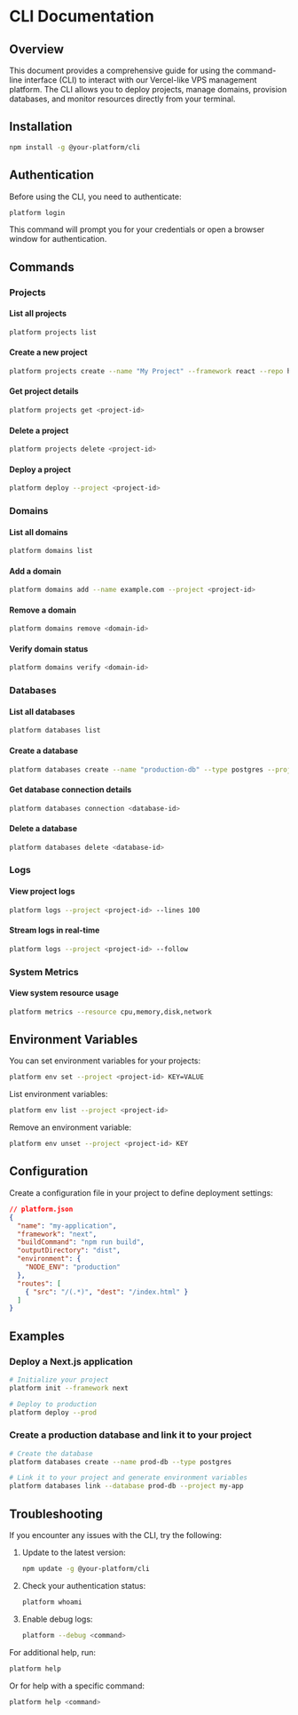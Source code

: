 # CLI Documentation

## Overview

This document provides a comprehensive guide for using the command-line interface (CLI) to interact with our Vercel-like VPS management platform. The CLI allows you to deploy projects, manage domains, provision databases, and monitor resources directly from your terminal.

## Installation

```bash
npm install -g @your-platform/cli
```

## Authentication

Before using the CLI, you need to authenticate:

```bash
platform login
```

This command will prompt you for your credentials or open a browser window for authentication.

## Commands

### Projects

#### List all projects
```bash
platform projects list
```

#### Create a new project
```bash
platform projects create --name "My Project" --framework react --repo https://github.com/user/repo --branch main
```

#### Get project details
```bash
platform projects get <project-id>
```

#### Delete a project
```bash
platform projects delete <project-id>
```

#### Deploy a project
```bash
platform deploy --project <project-id>
```

### Domains

#### List all domains
```bash
platform domains list
```

#### Add a domain
```bash
platform domains add --name example.com --project <project-id>
```

#### Remove a domain
```bash
platform domains remove <domain-id>
```

#### Verify domain status
```bash
platform domains verify <domain-id>
```

### Databases

#### List all databases
```bash
platform databases list
```

#### Create a database
```bash
platform databases create --name "production-db" --type postgres --project <project-id>
```

#### Get database connection details
```bash
platform databases connection <database-id>
```

#### Delete a database
```bash
platform databases delete <database-id>
```

### Logs

#### View project logs
```bash
platform logs --project <project-id> --lines 100
```

#### Stream logs in real-time
```bash
platform logs --project <project-id> --follow
```

### System Metrics

#### View system resource usage
```bash
platform metrics --resource cpu,memory,disk,network
```

## Environment Variables

You can set environment variables for your projects:

```bash
platform env set --project <project-id> KEY=VALUE
```

List environment variables:

```bash
platform env list --project <project-id>
```

Remove an environment variable:

```bash
platform env unset --project <project-id> KEY
```

## Configuration

Create a configuration file in your project to define deployment settings:

```json
// platform.json
{
  "name": "my-application",
  "framework": "next",
  "buildCommand": "npm run build",
  "outputDirectory": "dist",
  "environment": {
    "NODE_ENV": "production"
  },
  "routes": [
    { "src": "/(.*)", "dest": "/index.html" }
  ]
}
```

## Examples

### Deploy a Next.js application
```bash
# Initialize your project
platform init --framework next

# Deploy to production
platform deploy --prod
```

### Create a production database and link it to your project
```bash
# Create the database
platform databases create --name prod-db --type postgres

# Link it to your project and generate environment variables
platform databases link --database prod-db --project my-app
```

## Troubleshooting

If you encounter any issues with the CLI, try the following:

1. Update to the latest version:
   ```bash
   npm update -g @your-platform/cli
   ```

2. Check your authentication status:
   ```bash
   platform whoami
   ```

3. Enable debug logs:
   ```bash
   platform --debug <command>
   ```

For additional help, run:
```bash
platform help
```

Or for help with a specific command:
```bash
platform help <command>
```